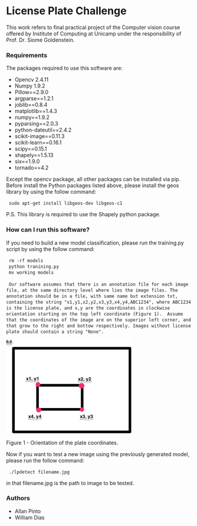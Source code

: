 # License Plate Challenge #

This work refers to final practical project of the Computer vision course offered by Institute of Computing at Unicamp under the responsibility of Prof. Dr. Siome Goldenstein.

### Requirements ###

The packages required to use this software are:

* Opencv 2.4.11
* Numpy 1.9.2
* Pillow==2.9.0
* argparse==1.2.1
* joblib==0.8.4
* matplotlib==1.4.3
* numpy==1.9.2
* pyparsing==2.0.3
* python-dateutil==2.4.2
* scikit-image==0.11.3
* scikit-learn==0.16.1
* scipy==0.15.1
* shapely==1.5.13
* six==1.9.0
* tornado==4.2

Except the opencv package, all other packages can be installed via pip. Before install the Python packages listed above, please install the geos library by using the follow command:

     sudo apt-get install libgeos-dev libgeos-c1

P.S. This library is required to use the Shapely python package.

### How can I run this software? ###

If you need to build a new model classification, please run the training.py script by using the follow command:

     rm -rf models
     python tranining.py
     mv working models

     Our software assumes that there is an annotation file for each image file, at the same directory level where lies the image files. The annotation should be in a file, with same name but extension txt, containing the string "x1,y1,x2,y2,x3,y3,x4,y4,ABC1234", where ABC1234 is the license plate, and x,y are the coordinates in clockwise orientation starting on the top left coordinate (Figure 1).  Assume that the coordinates of the image are on the superior left corner, and that grow to the right and bottow respectively. Images without license plate should contain a string "None".

![Annotation](https://github.com/allansp84/license-plate/blob/master/plate_annotation.png "Figure 1 - Orientation of the plate coordinates.")

Figure 1 - Orientation of the plate coordinates.


Now if you want to test a new image using the previously generated model, please run the follow command:

     ./lpdetect filename.jpg

in that filename.jpg is the path to image to be tested.


### Authors ###

* Allan Pinto
* William Dias
